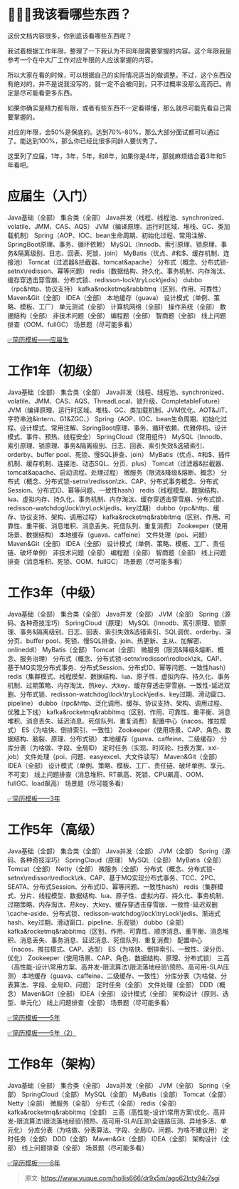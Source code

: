 # 💯💯💯我该看哪些东西？

这份文档内容很多，你到底该看哪些东西呢？

我试着根据工作年限，整理了一下我认为不同年限需要掌握的内容。这个年限我是参考一个在中大厂工作对应年限的人应该掌握的内容。

所以大家在看的时候，可以根据自己的实际情况适当的做调整。不过，这个东西没有绝对的，并不是说我没写的，就一定不会被问到，只不过概率没那么高而已。肯定是尽可能看更多东西。

如果你确实是精力都有限，或者有些东西不一定看得懂，那么就尽可能先看自己需要掌握的。

对应的年限，会50%是保底的。达到70%-80%，那么大部分面试都可以通过了。能达到100%，那么你已经比很多同龄人要优秀了。

这里列了应届，1年，3年，5年，和8年，如果你是4年，那就麻烦结合着3年和5年看吧。


# 应届生（入门）

Java基础（全部）
集合类（全部）
Java并发（线程、线程池、synchronized、volatile、JMM、CAS、AQS）
JVM（编译原理、运行时区域、堆栈、GC、类加载机制）
Spring（AOP、IOC、bean生命周期、初始化过程、常用注解、SpringBoot原理、事务、循环依赖）
MySQL（Innodb、索引原理、锁原理、事务&隔离级别、日志、回表、死锁、join）
MyBatis（优点、#和$、缓存机制、连接池）
Tomcat（过滤器&拦截器、tomcat&apache）
分布式（概念、分布式锁-setnx\redisson、幂等问题）
redis（数据结构、持久化、事务机制、内存淘汰、缓存穿透击穿雪崩、分布式锁、redisson-lock\tryLock\jedis）
dubbo（rpc&http、协议支持）
kafka&rocketmq&rabbitmq（区别、作用、可靠性）
Maven&Git（全部）
IDEA（全部） 
本地缓存（guava）
设计模式（单例、策略、模板、工厂）
单元测试（全部）
计算机网络（全部）
操作系统（全部）
数据结构（全部）
非技术问题（全部）
编程题（全部）
智商题（全部）
线上问题排查（OOM、fullGC）
场景题（尽可能多看）

[✅简历模板——应届生](https://www.yuque.com/hollis666/dr9x5m/ktbbk18o5f9kn0fg?view=doc_embed)


# 工作1年（初级）
Java基础（全部）
集合类（全部）
Java并发（线程、线程池、synchronized、volatile、JMM、CAS、AQS、ThreadLocal、锁升级、CompletableFuture）
JVM（编译原理、运行时区域、堆栈、GC、类加载机制、JVM优化、AOT&JIT、字符串池&intern、G1&ZGC、）
Spring（AOP、IOC、bean生命周期、初始化过程、设计模式、常用注解、SpringBoot原理、事务、循环依赖、优雅停机、设计模式、事件、预热、线程安全）
SpringCloud（常用组件）
MySQL（Innodb、索引原理、锁原理、事务&隔离级别、日志、回表、索引失效&选错索引、orderby、buffer pool、死锁、慢SQL排查、join）
MyBatis（优点、#和$、插件机制、缓存机制、连接池、动态SQL、分页、plus）
Tomcat（过滤器&拦截器、tomcat&apache、启动流程、处理过程）
微服务（限流&降级&熔断、概念）
分布式（概念、分布式锁-setnx\redisson\zk、CAP、分布式事务概念、分布式Session、分布式ID、幂等问题、一致性hash）
redis（线程模型、数据结构、lua、虚拟内存、持久化、事务机制、内存淘汰、缓存穿透击穿雪崩、分布式锁、redisson-watchdog\lock\tryLock\jedis、key过期）
dubbo（rpc&http、缓存、协议支持、架构、调用过程）
kafka&rocketmq&rabbitmq（区别、作用、可靠性、重平衡、消息堆积、消息丢失、死信队列、重复消费）
Zookeeper（使用场景、数据结构）
本地缓存（guava、caffeine）
文件处理（poi、问题）
Maven&Git（全部）
IDEA（全部）
设计模式（单例、策略、模板、工厂、责任链、破坏单例）
非技术问题（全部）
编程题（全部）
智商题（全部）
线上问题排查（消息堆积、死锁、OOM、fullGC）
场景题（尽可能多看）

# 工作3年（中级）
Java基础（全部）
集合类（全部）
Java并发（全部）
JVM（全部）
Spring（源码、各种奇技淫巧）
SpringCloud（原理）
MySQL（Innodb、索引原理、锁原理、事务&隔离级别、日志、回表、索引失效&选错索引、SQL调优、orderby、深分页、buffer pool、死锁、慢SQL排查、join、热更新、主从、加解密、onlineddl）
MyBatis（全部）
Tomcat（全部）
微服务（限流&降级&熔断、概念、服务治理）
分布式（概念、分布式锁-setnx\redisson\redlock\zk、CAP、基于MQ实现分布式事务、分布式Session、分布式ID、幂等问题、一致性hash）
redis（集群模式、线程模型、数据结构、lua、原子性、虚拟内存、持久化、事务机制、过期策略、内存淘汰、热key、大key、缓存穿透击穿雪崩、一致性-延迟双删、分布式锁、redisson-watchdog\lock\tryLock\jedis、key过期、滑动窗口、pipeline）
dubbo（rpc&http、泛化调用、缓存、协议支持、架构、调用过程、优雅上下线）
kafka&rocketmq&rabbitmq（区别、作用、可靠性、重平衡、消息堆积、消息丢失、延迟消息、死信队列、重复消费）
配置中心（nacos、推拉模式）
ES（为啥快、倒排索引、一致性）
Zookeeper（使用场景、CAP、角色、数据结构、脑裂、原理、分布式锁）
本地缓存（guava、caffeine、二级缓存）
分库分表（为啥做、字段、全局ID）
定时任务（实现、时间轮、扫表方案、xxl-job）
文件处理（poi、问题、easyexcel、大文件读写）
Maven&Git（全部）
IDEA（全部）
设计模式（单例、策略、模板、工厂、责任链、破坏单例、享元、不可变）
线上问题排查（消息堆积、RT飙高、死锁、CPU飙高、OOM、fullGC、load飙高）
场景题（尽可能多看）

[✅简历模板——3年](https://www.yuque.com/hollis666/dr9x5m/wgx7r53ow60he2ul?view=doc_embed)


# 工作5年（高级）
Java基础（全部）
集合类（全部）
Java并发（全部）
JVM（全部）
Spring（源码、各种奇技淫巧）
SpringCloud（原理）
MySQL（全部）
MyBatis（全部）
Tomcat（全部）
Netty（全部）
微服务（全部）
分布式（概念、分布式锁-setnx\redisson\redlock\zk、CAP、基于MQ实现分布式事务、TCC、2PC、SEATA、分布式Session、分布式ID、幂等问题、一致性hash）
redis（集群模式、分片、线程模型、数据结构、lua、原子性、虚拟内存、持久化、事务机制、过期策略、内存淘汰、热key、大key、缓存穿透击穿雪崩、一致性-延迟双删\cache-aside、分布式锁、redisson-watchdog\lock\tryLock\jedis、渐进式hash、key过期、滑动窗口、pipeline、乐观锁）
dubbo（全部）
kafka&rocketmq&rabbitmq（区别、作用、可靠性、顺序消息、重平衡、消息堆积、消息丢失、事务消息、延迟消息、死信队列、重复消费）
配置中心（nacos、推拉模式、CAP、选型）
ES（为啥快、倒排索引、一致性、深分页、优化）
Zookeeper（使用场景、CAP、角色、数据结构、原理、分布式锁）
三高（高性能-设计\常用方案、高并发-限流算法\限流落地经验\预热、高可用-SLA\压测）
本地缓存（guava、caffeine、二级缓存、一致性）
分库分表（为啥做、分表算法、字段、全局ID、问题）
定时任务（全部）
文件处理（全部）
DDD（概念）
Maven&Git（全部）
IDEA（全部）
设计模式（全部）
架构设计（原则、选型、单元化）
线上问题排查（全部）
场景题（尽可能多看）

[✅简历模板——5年](https://www.yuque.com/hollis666/dr9x5m/gnsnq584we815dpe?view=doc_embed)

[✅简历模板——5年（2）](https://www.yuque.com/hollis666/dr9x5m/qwc3x94ghluatkdf?view=doc_embed)


# 工作8年（架构）
Java基础（全部）
集合类（全部）
Java并发（全部）
JVM（全部）
Spring（全部）
SpringCloud（全部）
MySQL（全部）
MyBatis（全部）
Tomcat（全部）
Netty（全部）
微服务（全部）
分布式（全部）
redis（全部）
kafka&rocketmq&rabbitmq（全部）
三高（高性能-设计\常用方案\优化、高并发-限流算法\限流落地经验\预热、高可用-SLA\压测\全链路压测、异地多活、单元化）
分库分表（为啥做、分表算法、字段、全局ID、问题、为啥不建议用）
定时任务（全部）
DDD（全部）
Maven&Git（全部）
IDEA（全部）
架构设计（全部）
线上问题排查（全部）
场景题（尽可能多看）

[✅简历模板——8年](https://www.yuque.com/hollis666/dr9x5m/zlwrmv89lbkosq27?view=doc_embed)


> 原文: <https://www.yuque.com/hollis666/dr9x5m/agp62lnty94r7sgi>